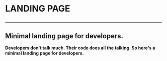 # <b>LANDING PAGE<b><hr>
## Minimal landing page for developers.

Developers don't talk much. Their code does all the talking. So here's a minimal landing page for developers.
